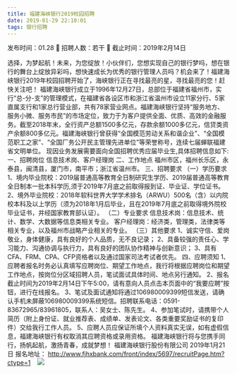 ```yaml
---
title: 福建海峡银行2019校园招聘
date: 2019-01-29 22:10:01
tags: 银行招聘
---
```

发布时间：01.28   🌟   招聘人数：若干   🌈   截止时间：2019年2月14日
<!-- more -->
选择，为梦起航！未来，为您绽放！小伙伴们，您想实现自己的银行梦吗，想在银行的舞台上绽放异彩吗，想快速成长为优秀的银行管理人员吗？机会来了！福建海峡银行2019年校园招聘开始了，海峡银行正在寻找最亮的星，寻找最亮的您！赶快关注吧！
福建海峡银行成立于1996年12月27日，总部位于福建省福州市，实行“总-分-支”的管理模式，在福建省各设区市和浙江省温州市设立11家分行、5家直属支行和1家总行营业部，共有78家营业网点。福建海峡银行坚持“服务地方、服务小微、服务市民”的市场定位，致力于为客户提供全面、优质、高效的金融服务。截至2018年末，全行资产总额1500多亿元，存款余额1000多亿元，信贷类资产余额800多亿元。福建海峡银行曾获得“全国模范劳动关系和谐企业”、“全国模范职工之家”、“全国厂务公开民主管理先进单位”等荣誉称号，连续七届蝉联福建省文明单位。
现因业务发展需要面向全国招聘优秀应届毕业生,具体招聘信息如下:
一、招聘岗位
信息技术岗、客户经理岗
二、工作地点
福州市区，福州长乐区，永泰县，闽清县，厦门市，南平市；浙江省温州市。
三、招聘要求
（一）学历要求
1、境内毕业院校：2019届普通高等教育全日制研究生学历、2019届普通高等教育全日制本一批本科学历,须于2019年7月底之前取得报到证、毕业证、学位证书。
2、境外毕业院校：2018年软科世界大学学术排名（ARWU）500名（含）以内院校本科及以上学历（须为2018年1月后毕业，且在2019年7月底之前取得境外院校毕业证书，并经国家教育部认证）。
（二）专业要求
信息技术岗：信息技术、统计、数学、大数据等信息类相关专业。
客户经理岗：经济类，管理类，法律类等相关专业，以及福州市战略产业相关的专业。
（三）其他要求
1、诚实守信、爱岗敬业，身体健康，具有良好的个人品质，无不良记录；
2、具备较强的责任心、学习能力、沟通协调与执行力，具有良好的团队协作精神与创新意识；
3、具有CFA、FRM、CPA、CFP资格者以及通过国家司法考试者优先。
四、应聘须知
1、应聘者报名时务必认真填写应聘岗位、期望工作地点，我行将根据应聘岗位和期望工作地点，按岗位分区域招聘人员，笔试面试具体时间、地点另行通知。
2、报名截止时间为2019年2月14日下午5:00，请有意向人员点击本页面中的“我要应聘”按钮，进行在线报名。
3、笔试及面试通知将通过106980009399短信发送，请确认手机未屏蔽106980009399系统短信。招聘联系电话：0591-83672965/83961805，联系人：吴女士、陈先生。
4、参加笔试时，请携带个人简历（附上身份证、就业推荐表、成绩单、发表论文、各类重要奖励证书的复印件）交给我行工作人员。
5、应聘人员应保证所填个人资料真实无误，如有虚假信息，福建海峡银行有权取消其应聘资格或录用资格。
福建海峡银行将与您携手同行，扬帆起航，激扬青春，成就梦想！
福建海峡银行股份有限公司
2019年1月21日
报名地址：
http://www.fjhxbank.com/front/index/5697/recruitPage.htm?ctype=1
 
 ![](https://cdn.weiweiblog.cn/20181015134814.png)